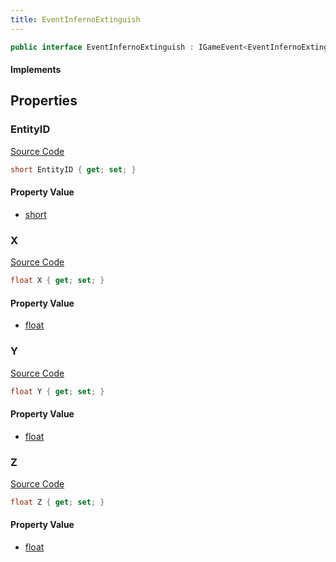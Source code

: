 ```yaml
---
title: EventInfernoExtinguish
---
```


```csharp
public interface EventInfernoExtinguish : IGameEvent<EventInfernoExtinguish>
```

#### Implements

## Properties

### EntityID

[Source Code](https://github.com/swiftly-solution/swiftlys2/blob/main/managed/src/SwiftlyS2.Generated/GameEvents/Interfaces/EventInfernoExtinguish.cs#L21)

```csharp
short EntityID { get; set; }
```

#### Property Value

- [short](https://learn.microsoft.com/dotnet/api/system.int16)

### X

[Source Code](https://github.com/swiftly-solution/swiftlys2/blob/main/managed/src/SwiftlyS2.Generated/GameEvents/Interfaces/EventInfernoExtinguish.cs#L26)

```csharp
float X { get; set; }
```

#### Property Value

- [float](https://learn.microsoft.com/dotnet/api/system.single)

### Y

[Source Code](https://github.com/swiftly-solution/swiftlys2/blob/main/managed/src/SwiftlyS2.Generated/GameEvents/Interfaces/EventInfernoExtinguish.cs#L31)

```csharp
float Y { get; set; }
```

#### Property Value

- [float](https://learn.microsoft.com/dotnet/api/system.single)

### Z

[Source Code](https://github.com/swiftly-solution/swiftlys2/blob/main/managed/src/SwiftlyS2.Generated/GameEvents/Interfaces/EventInfernoExtinguish.cs#L36)

```csharp
float Z { get; set; }
```

#### Property Value

- [float](https://learn.microsoft.com/dotnet/api/system.single)


